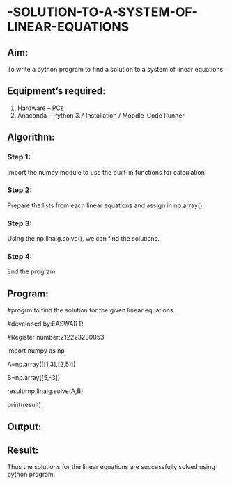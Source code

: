 # -SOLUTION-TO-A-SYSTEM-OF-LINEAR-EQUATIONS
## Aim:
To write a python program to find a solution to a system of linear equations.
## Equipment’s required:
1. 	Hardware – PCs
2. 	Anaconda – Python 3.7 Installation / Moodle-Code Runner
## Algorithm:
### Step 1: 
Import the numpy module to use the built-in functions for calculation
### Step 2: 
Prepare the lists from each linear equations and assign in np.array()
### Step 3: 
Using the np.linalg.solve(), we can find the solutions.
### Step 4: 
End the program
## Program:
#progrm to find  the solution for the given linear equations. 

#developed by:EASWAR R 

#Register number:212223230053 

import numpy as np

A=np.array([[1,3],[2,5]])

B=np.array([5,-3])

result=np.linalg.solve(A,B)

print(result)

## Output:

## Result: 
Thus the solutions for the linear equations are successfully solved using python program.